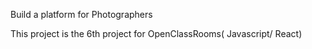 Build a platform for Photographers

This project is the 6th project for OpenClassRooms( Javascript/ React)
